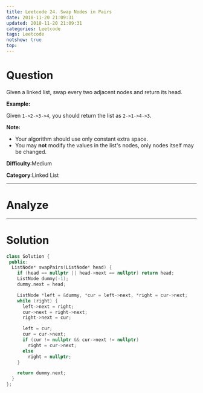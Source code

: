 ```yaml
---
title: Leetcode 24. Swap Nodes in Pairs
date: 2018-11-20 21:09:31
updated: 2018-11-20 21:09:31
categories: Leetcode
tags: Leetcode
notshow: true
top:
---
```


# Question

Given a linked list, swap every two adjacent nodes and return its head.

**Example:**

Given `1->2->3->4`, you should return the list as `2->1->4->3`.

**Note:**

- Your algorithm should use only constant extra space.
- You may  **not**  modify the values in the list's nodes, only nodes itself may be changed.

**Difficulty**:Medium

**Category**:Linked List

<!-- more -->

------------

# Analyze

------------

# Solution

```cpp
class Solution {
 public:
  ListNode* swapPairs(ListNode* head) {
    if (head == nullptr || head->next == nullptr) return head;
    ListNode dummy(-1);
    dummy.next = head;

    ListNode *left = &dummy, *cur = left->next, *right = cur->next;
    while (right) {
      left->next = right;
      cur->next = right->next;
      right->next = cur;

      left = cur;
      cur = cur->next;
      if (cur != nullptr && cur->next != nullptr)
        right = cur->next;
      else
        right = nullptr;
    }

    return dummy.next;
  }
};
```